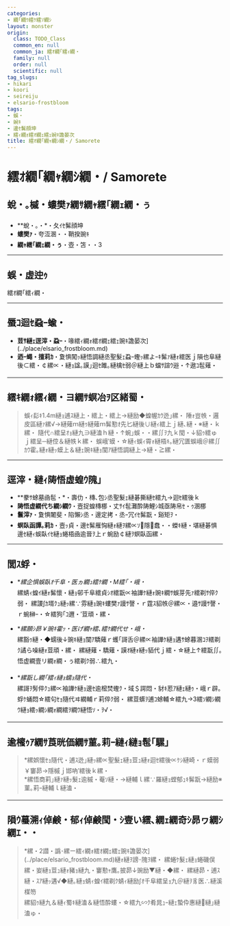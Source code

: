 ```yaml
---
categories:
- 繝｢繝ｳ繧ｹ繧ｿ繝ｼ
layout: monster
origin:
  class: TODO_Class
  common_en: null
  common_ja: 繧ｵ繝｢繧ｨ繝・
  family: null
  order: null
  scientific: null
tag_slugs:
- hikari
- koori
- seireiju
- elsario-frostbloom
tags:
- 蜈・
- 豌ｷ
- 邊ｾ髴顔坤
- 繧ｨ繝ｫ繧ｵ繝ｪ繧ｪ豌ｷ譫晏次
title: 繧ｵ繝｢繝ｬ繝ｼ繝・/ Samorete
---
```


# 繧ｵ繝｢繝ｬ繝ｼ繝・/ Samorete

## 蛻・｡槭・螻樊ｧ繝ｻ繝ｬ繧｢繝ｪ繝・ぅ

* **蛻・｡・*・夂ｲｾ髴顔坤  
* **螻樊ｧ**・夸沍溷・・鞘揆豌ｷ  
* **繝ｬ繧｢繝ｪ繝・ぅ**・壺・笘・・3

---

## 蜈・虚迚ｩ

繧ｵ繝｢繧ｨ繝・

---

## 蜃ｺ迴ｾ蝨ｰ蝓・

* **荳ｻ縺ｪ逕滓・蝨ｰ**・喙繧ｨ繝ｫ繧ｵ繝ｪ繧ｪ豌ｷ譫晏次](../place/elsario_frostbloom.md)  
* **迺ｰ蠅・擅莉ｶ**・夐惧闖ｯ縺悟調縺丞聖髮ｪ蝨ｰ蟶ｯ縲よｰｷ髴ｧ縺ｫ繧医ｊ隕也阜縺後⊂繧・￠縲∝・縺ｮ諡｡謨｣迴ｾ雎｡縺檎ｾ弱＠縺上ｂ蟷ｻ諠ｳ逧・↑遨ｺ髢薙・

---

## 繧ｷ繝ｫ繧ｨ繝・ヨ繝ｻ螟冶ｦ区緒蜀・

> 蜈ｨ髟ｷ1.4m縺ｮ逋ｽ縺上・繧上・繧上→縺励◆蝗幄ｶｳ迯｣縲・ 
> 陲ｫ豈帙・邏皮區縺ｧ縲√→縺薙ｍ縺ｩ縺薙ｍ髴懃ｵ先匕縺後∪縺ｨ繧上ｊ縺､縺・※縺・ｋ縲・ 
> 隨代∩繧呈ｵｮ縺九∋縺溘ｈ縺・↑蜿｣蜈・・縲∬ｦ九ｋ閠・↓貂ｩ繧ゅｊ繧呈─縺倥＆縺帙ｋ縲・ 
> 蜈峨′蟆・☆縺ｨ蜈ｨ霄ｫ縺梧ｷ｡縺冗匱蜈峨＠縲∬ｶｳ霍｡縺ｫ縺ｯ蟆上＆縺ｪ豌ｷ縺ｮ闃ｱ縺悟調縺上→縺・≧縲・

---

## 逕滓・縺ｨ陦悟虚蝗ｳ隗｣

* **豢ｻ蜍墓凾髢・*・壽仂・槫､包ｼ丞聖髮ｪ縺碁撕縺ｾ繧九→迴ｾ繧後ｋ  
* **陦悟虚繝代ち繝ｼ繝ｳ**・壼捉蝗槫梛・丈ｻｲ髢灘酔陦鯉ｼ城亟陦帛ｾ・ｩ溷梛  
* **鬟滓ｧ**・夐惧闍斐・陷懶ｼ丞・邊定拷・丞ｰ冗ｲｾ髴翫・谿矩ｦ・ 
* **螟臥函譚｡莉ｶ**・壼ｯ貞・邊ｾ髴雁恟縺ｫ縺ｦ縲∝ｿ隱蠢・・蠑ｷ縺・堪縺碁惧邊ｾ縺ｨ蜈臥ｲｾ縺ｮ蜷梧凾逾晉ｦ上ｒ蜿励￠縺ｦ螟臥函縲・

---

## 閭ｽ蜉・

* **縲企惧蜈臥ｵ千阜・医ヵ繝ｭ繧ｹ繝・Μ繧｢・峨・*  
縲蜻ｨ蝗ｲ縺ｫ髴懷・縺ｮ邨千阜繧貞ｼｵ繧翫∝袖譁ｹ縺ｫ豌ｷ繝ｻ蜈芽先ｧ繧剃ｻ倅ｸ弱・ 
縲謖∫ｶ壻ｸｭ縺ｯ縲∵雰縺ｮ豌ｷ螻樊ｧ謾ｻ謦・ｒ霆ｽ貂帙＠縲∝・邉ｻ謾ｻ謦・ｒ蜿榊ｰ・☆繧狗｢ｺ邇・′荳頑・縲・

* **縲願ｼ昴￥豌ｷ霍ｯ・医げ繝ｬ繧､繧ｹ繝代せ・峨・*  
縲豁ｩ縺・◆蠕後↓豌ｷ縺ｮ闃ｱ驕薙ｒ蠖｢謌舌＠縲∝袖譁ｹ縺ｮ遘ｻ蜍暮溷ｺｦ繧剃ｸ譎ら噪縺ｫ荳頑・縲・ 
縲縺薙・驕薙・謨ｵ縺ｫ縺ｯ貊代ｊ繧・☆縺上↑繧翫∬｡悟虚繝壹リ繝ｫ繝・ぅ繧剃ｸ弱∴繧九・

* **縲翫し繝｢繧ｨ縺ｮ蠕ｮ隨代・*  
縲謌ｦ髣倅ｸｭ縲∝袖譁ｹ縺ｮ邊ｾ逾樒焚蟶ｸ・域＄諤悶・豺ｷ荵ｱ縺ｪ縺ｩ・峨ｒ辟｡蜉ｹ蛹悶☆繧句ｾｮ隨代ヰ繝輔ｒ莉倅ｸ弱・ 
縲荳蠎ｦ逋ｺ蜍輔☆繧九→3繧ｿ繝ｼ繝ｳ縺ｮ繧ｯ繝ｼ繝ｫ繝繧ｦ繝ｳ縺悟ｿ・ｦ√・

---

## 逾櫁ｩｱ繝ｻ莨晄価繝ｻ菫｡莉ｰ縺ｨ縺ｮ髢｢騾｣

> *縲娯懷ｾｮ隨代・逋ｽ迯｣縺ｯ縲∝聖髮ｪ縺ｮ荳ｭ縺ｫ迴ｾ繧後∝ｹｼ縺崎・ｒ蟆弱￥窶昴→隱槭ｊ邯吶′繧後ｋ縲・  
> *縲悟商莉｣縺ｧ縺ｯ髮ｪ逾槭・菴ｿ縺・→縺輔ｌ縲∵羅縺ｮ螳郁ｭｷ髴翫→縺励※菫｡莉ｰ縺輔ｌ縺溘・

---

## 隕ｳ蟇溯ｨ倬鹸・郁ｨ倬鹸閠・ｼ壹い繧､繝ｪ繝奇ｼ昴ヮ繝ｼ繝ｴ・・

> *縲・2譛・譌･縲ー繧ｨ繝ｫ繧ｵ繝ｪ繧ｪ豌ｷ譫晏次](../place/elsario_frostbloom.md)縺ｫ縺ｦ謗･隗ｦ縲・ 
縲蜷ｹ髮ｪ縺ｮ蜷磯俣縲・妛縺ｮ荳ｭ縺ｫ豬ｮ縺九・窶懃ｬ鷹｡披昴↓豌励▼縺・◆縲・ 
縲縺昴・逋ｽ縺・ｽｱ縺ｯ遘√◆縺｡縺ｮ蜻ｨ蝗ｲ繧剃ｸ蜻ｨ縺励∫ｵ千阜繧呈ｮ九＠縺ｦ豸医∴縺溪楳笏  
縲貂ｩ縺九＆縺ｨ蜀ｷ縺溘＆縺悟酔螻・☆繧九∽ｸ肴晁ｭｰ縺ｪ蟄伜惠縺縺｣縺溘ゅ・